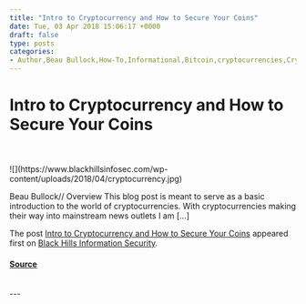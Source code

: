 ```yaml
---
title: "Intro to Cryptocurrency and How to Secure Your Coins"
date: Tue, 03 Apr 2018 15:06:17 +0000
draft: false
type: posts
categories: 
- Author,Beau Bullock,How-To,Informational,Bitcoin,cryptocurrencies,Cryptocurrency,cryptocurrency wallet
---
```

# Intro to Cryptocurrency and How to Secure Your Coins

<br/>

<br/>
![](https://www.blackhillsinfosec.com/wp-content/uploads/2018/04/cryptocurrency.jpg)

Beau Bullock// Overview This blog post is meant to serve as a basic introduction to the world of cryptocurrencies. With cryptocurrencies making their way into mainstream news outlets I am \[…\]

The post [Intro to Cryptocurrency and How to Secure Your Coins](https://www.blackhillsinfosec.com/intro-to-cryptocurrency-and-how-to-secure-your-coins/) appeared first on [Black Hills Information Security](https://www.blackhillsinfosec.com).

#### [Source](https://www.blackhillsinfosec.com/intro-to-cryptocurrency-and-how-to-secure-your-coins/)

<br/>
---
